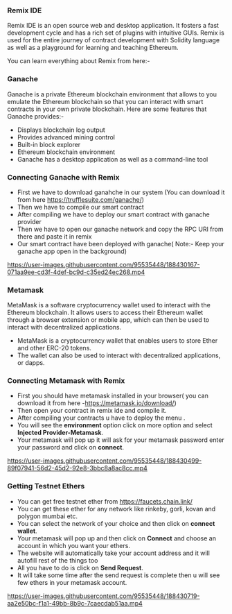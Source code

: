 ### Remix IDE

Remix IDE is an open source web and desktop application. It fosters a fast development cycle and has a rich set of plugins with intuitive GUIs. Remix is used for the entire journey of contract development with Solidity language as well as a playground for learning and teaching Ethereum.

You can learn everything about Remix from here:- 

### Ganache 
Ganache is a private Ethereum blockchain environment that allows to you emulate the Ethereum blockchain so that you can interact with smart contracts in your own private blockchain. Here are some features that Ganache provides:-

- Displays blockchain log output
- Provides advanced mining control
- Built-in block explorer
- Ethereum blockchain environment
- Ganache has a desktop application as well as a command-line tool

### Connecting Ganache with Remix
- First we have to download ganahche in our system (You can download it from here https://trufflesuite.com/ganache/)
- Then we have to compile our smart contract 
- After compiling we have to deploy our smart contract with ganache provider
- Then we have to open our ganache network and copy the RPC URl from there and paste it in remix
- Our smart contract have been deployed with ganache( Note:- Keep your ganache app open in the background)


https://user-images.githubusercontent.com/95535448/188430167-071aa9ee-cd3f-4def-bc9d-c35ed24ec268.mp4


### Metamask
MetaMask is a software cryptocurrency wallet used to interact with the Ethereum blockchain. It allows users to access their Ethereum wallet through a browser extension or mobile app, which can then be used to interact with decentralized applications.
- MetaMask is a cryptocurrency wallet that enables users to store Ether and other ERC-20 tokens.
- The wallet can also be used to interact with decentralized applications, or dapps.

### Connecting Metamask with Remix
- First you should have metamask installed in your browser( you can download it from here -https://metamask.io/download/) 
- Then open your contract in remix ide and compile it.
- After compiling your contracts u have to deploy the menu .
- You will see the **environment** option click on more option and select **Injected Provider-Metamask**.
- Your metamask will pop up it will ask for your metamask password enter your password and click on **connect**.



https://user-images.githubusercontent.com/95535448/188430499-89f07941-56d2-45d2-92e8-3bbc8a8ac8cc.mp4

### Getting Testnet Ethers
- You can get free testnet ether from https://faucets.chain.link/
- You can get these ether for any network like rinkeby, gorli, kovan and polygon mumbai etc.
- You can select the network of your choice and then click on **connect wallet**. 
- Your metamask will pop up and then click on **Connect** and choose an account in which you want your ethers. 
- The website will automatically take your account address and it will autofill rest of the things too
- All you have to do is click on **Send Request**.
- It will take some time after the send request is complete then u will see few ethers in your metamask account.


https://user-images.githubusercontent.com/95535448/188430719-aa2e50bc-f1a1-49bb-8b9c-7caecdab51aa.mp4










